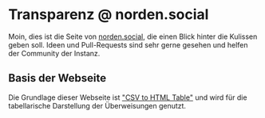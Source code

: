 # Transparenz @ norden.social
Moin, dies ist die Seite von [norden.social](https://norden.social), die einen Blick hinter die Kulissen geben soll.
Ideen und Pull-Requests sind sehr gerne gesehen und helfen der Community der Instanz.

## Basis der Webseite
Die Grundlage dieser Webseite ist ["CSV to HTML Table"](https://github.com/derekeder/csv-to-html-table) und wird für die tabellarische Darstellung der Überweisungen genutzt.
